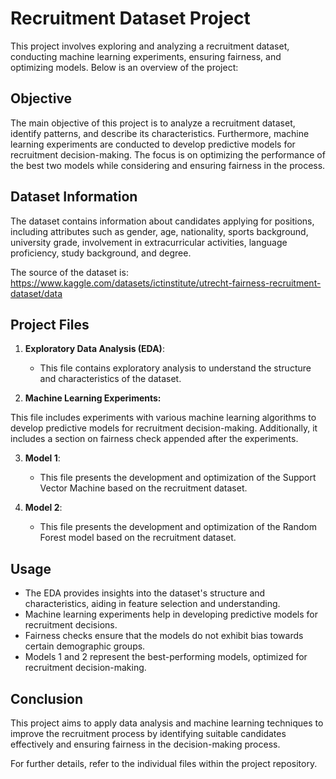 # Recruitment Dataset Project

This project involves exploring and analyzing a recruitment dataset, conducting machine learning experiments, ensuring fairness, and optimizing models. Below is an overview of the project:

## Objective
The main objective of this project is to analyze a recruitment dataset, identify patterns, and describe its characteristics. Furthermore, machine learning experiments are conducted to develop predictive models for recruitment decision-making. The focus is on optimizing the performance of the best two models while considering and ensuring fairness in the process.

## Dataset Information
The dataset contains information about candidates applying for positions, including attributes such as gender, age, nationality, sports background, university grade, involvement in extracurricular activities, language proficiency, study background, and degree.

The source of the dataset is: https://www.kaggle.com/datasets/ictinstitute/utrecht-fairness-recruitment-dataset/data


## Project Files
1. **Exploratory Data Analysis (EDA)**:
   - This file contains exploratory analysis to understand the structure and characteristics of the dataset.

2. **Machine Learning Experiments:**

This file includes experiments with various machine learning algorithms to develop predictive models for recruitment decision-making. Additionally, it includes a section on fairness check appended after the experiments.

3. **Model 1**:
   - This file presents the development and optimization of the Support Vector Machine based on the recruitment dataset.

4. **Model 2**:
   - This file presents the development and optimization of the Random Forest model based on the recruitment dataset.

## Usage
- The EDA provides insights into the dataset's structure and characteristics, aiding in feature selection and understanding.
- Machine learning experiments help in developing predictive models for recruitment decisions.
- Fairness checks ensure that the models do not exhibit bias towards certain demographic groups.
- Models 1 and 2 represent the best-performing models, optimized for recruitment decision-making.

## Conclusion
This project aims to apply data analysis and machine learning techniques to improve the recruitment process by identifying suitable candidates effectively and ensuring fairness in the decision-making process.

For further details, refer to the individual files within the project repository.

